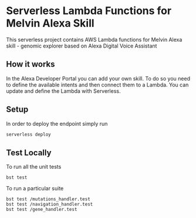 # Serverless Lambda Functions for Melvin Alexa Skill

This serverless project contains AWS Lambda functions for Melvin Alexa skill - genomic explorer based on Alexa Digital Voice Assistant


## How it works

In the Alexa Developer Portal you can add your own skill. To do so you need to define the available intents and then connect them to a Lambda. You can update and define the Lambda with Serverless.

## Setup

In order to deploy the endpoint simply run

```bash
serverless deploy
```

## Test Locally

To run all the unit tests
```
bst test
```

To run a particular suite
```
bst test /mutations_handler.test
bst test /navigation_handler.test
bst test /gene_handler.test
```